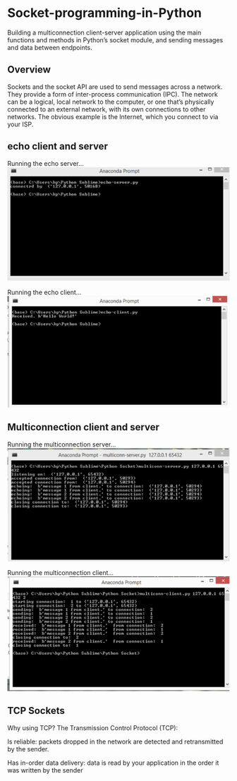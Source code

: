 # Socket-programming-in-Python
Building a multiconnection client-server application using the main functions and methods in Python’s socket module, and sending messages and data between endpoints.

## Overview
Sockets and the socket API are used to send messages across a network. They provide a form of inter-process communication (IPC). The network can be a logical, local network to the computer, or one that’s physically connected to an external network, with its own connections to other networks. The obvious example is the Internet, which you connect to via your ISP.

## echo client and server

Running the echo server...
![alt text](https://github.com/hotasalah/Socket-programming-in-Python/blob/master/echo%20server.png)

Running the echo client...
![alttext](https://github.com/hotasalah/Socket-programming-in-Python/blob/master/echo%20client.png)

## Multiconnection client and server

Running the multiconnection server...
![alt text](https://github.com/hotasalah/Socket-programming-in-Python/blob/master/multiconnection%20server.png)

Running the multiconnection client...
![alt text](https://github.com/hotasalah/Socket-programming-in-Python/blob/master/multiconnection%20client.png)

## TCP Sockets

Why using TCP? The Transmission Control Protocol (TCP):

Is reliable: packets dropped in the network are detected and retransmitted by the sender.

Has in-order data delivery: data is read by your application in the order it was written by the sender

